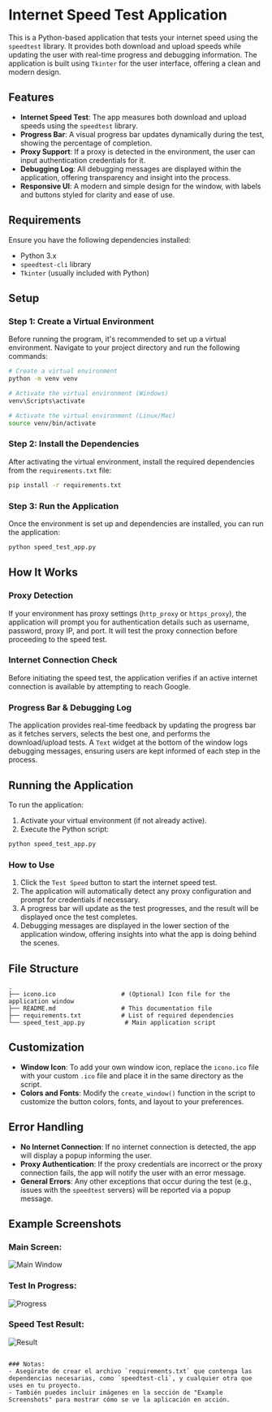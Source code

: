 # Internet Speed Test Application

This is a Python-based application that tests your internet speed using the `speedtest` library. It provides both download and upload speeds while updating the user with real-time progress and debugging information. The application is built using `Tkinter` for the user interface, offering a clean and modern design.

## Features

- **Internet Speed Test**: The app measures both download and upload speeds using the `speedtest` library.
- **Progress Bar**: A visual progress bar updates dynamically during the test, showing the percentage of completion.
- **Proxy Support**: If a proxy is detected in the environment, the user can input authentication credentials for it.
- **Debugging Log**: All debugging messages are displayed within the application, offering transparency and insight into the process.
- **Responsive UI**: A modern and simple design for the window, with labels and buttons styled for clarity and ease of use.

## Requirements

Ensure you have the following dependencies installed:

- Python 3.x
- `speedtest-cli` library
- `Tkinter` (usually included with Python)

## Setup

### Step 1: Create a Virtual Environment

Before running the program, it's recommended to set up a virtual environment. Navigate to your project directory and run the following commands:

```bash
# Create a virtual environment
python -m venv venv

# Activate the virtual environment (Windows)
venv\Scripts\activate

# Activate the virtual environment (Linux/Mac)
source venv/bin/activate
```

### Step 2: Install the Dependencies

After activating the virtual environment, install the required dependencies from the `requirements.txt` file:

```bash
pip install -r requirements.txt
```

### Step 3: Run the Application

Once the environment is set up and dependencies are installed, you can run the application:

```bash
python speed_test_app.py
```

## How It Works

### Proxy Detection

If your environment has proxy settings (`http_proxy` or `https_proxy`), the application will prompt you for authentication details such as username, password, proxy IP, and port. It will test the proxy connection before proceeding to the speed test.

### Internet Connection Check

Before initiating the speed test, the application verifies if an active internet connection is available by attempting to reach Google.

### Progress Bar & Debugging Log

The application provides real-time feedback by updating the progress bar as it fetches servers, selects the best one, and performs the download/upload tests. A `Text` widget at the bottom of the window logs debugging messages, ensuring users are kept informed of each step in the process.

## Running the Application

To run the application:

1. Activate your virtual environment (if not already active).
2. Execute the Python script:

```bash
python speed_test_app.py
```

### How to Use

1. Click the `Test Speed` button to start the internet speed test.
2. The application will automatically detect any proxy configuration and prompt for credentials if necessary.
3. A progress bar will update as the test progresses, and the result will be displayed once the test completes.
4. Debugging messages are displayed in the lower section of the application window, offering insights into what the app is doing behind the scenes.

## File Structure

```
.
├── icono.ico                  # (Optional) Icon file for the application window
├── README.md                  # This documentation file
├── requirements.txt           # List of required dependencies
└── speed_test_app.py           # Main application script
```

## Customization

- **Window Icon**: To add your own window icon, replace the `icono.ico` file with your custom `.ico` file and place it in the same directory as the script.
- **Colors and Fonts**: Modify the `create_window()` function in the script to customize the button colors, fonts, and layout to your preferences.

## Error Handling

- **No Internet Connection**: If no internet connection is detected, the app will display a popup informing the user.
- **Proxy Authentication**: If the proxy credentials are incorrect or the proxy connection fails, the app will notify the user with an error message.
- **General Errors**: Any other exceptions that occur during the test (e.g., issues with the `speedtest` servers) will be reported via a popup message.

## Example Screenshots

### Main Screen:
![Main Window](screenshots/main_window.png)

### Test In Progress:
![Progress](screenshots/progress_window.png)

### Speed Test Result:
![Result](screenshots/result_window.png)
```

### Notas:
- Asegúrate de crear el archivo `requirements.txt` que contenga las dependencias necesarias, como `speedtest-cli`, y cualquier otra que uses en tu proyecto.
- También puedes incluir imágenes en la sección de "Example Screenshots" para mostrar cómo se ve la aplicación en acción.